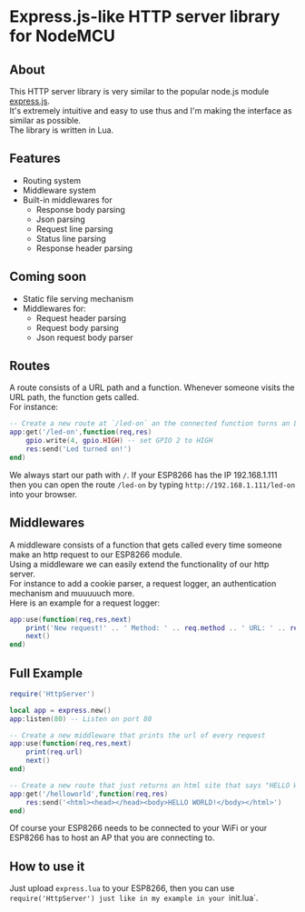 # Express.js-like HTTP server library for NodeMCU

## About
This HTTP server library is very similar to the popular node.js module [express.js](https://expressjs.com/en/starter/hello-world.html).  
It's extremely intuitive and easy to use thus and I'm making the interface as similar as possible.  
The library is written in Lua.

## Features
- Routing system
- Middleware system
- Built-in middlewares for
    - Response body parsing
    - Json parsing
    - Request line parsing
    - Status line parsing
    - Response header parsing

## Coming soon
- Static file serving mechanism
- Middlewares for:
    - Request header parsing
    - Request body parsing
    - Json request body parser

## Routes
A route consists of a URL path and a function. Whenever someone visits the URL path, the function gets called.  
For instance:  
``` Lua
-- Create a new route at `/led-on` an the connected function turns an LED on
app:get('/led-on',function(req,res)
    gpio.write(4, gpio.HIGH) -- set GPIO 2 to HIGH
    res:send('Led turned on!')
end)
```
We always start our path with `/`. If your ESP8266 has the IP 192.168.1.111 then you can open the route `/led-on` by typing `http://192.168.1.111/led-on` into your browser.

## Middlewares
A middleware consists of a function that gets called every time someone make an http request to our ESP8266 module.  
Using a middleware we can easily extend the functionality of our http server.  
For instance to add a cookie parser, a request logger, an authentication mechanism and muuuuuch more.  
Here is an example for a request logger:  
``` Lua
app:use(function(req,res,next) 
    print('New request!' .. ' Method: ' .. req.method .. ' URL: ' .. req.url)
    next()
end)

```

## Full Example
``` Lua
require('HttpServer')

local app = express.new()
app:listen(80) -- Listen on port 80

-- Create a new middleware that prints the url of every request
app:use(function(req,res,next) 
    print(req.url)
    next()
end)

-- Create a new route that just returns an html site that says "HELLO WORLD!"
app:get('/helloworld',function(req,res)
    res:send('<html><head></head><body>HELLO WORLD!</body></html>')
end)
```
Of course your ESP8266 needs to be connected to your WiFi or your ESP8266 has to host an AP that you are connecting to.

## How to use it
Just upload `express.lua` to your ESP8266, then you can use `require('HttpServer') just like in my example in your `init.lua`.
